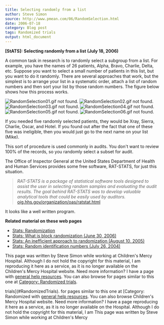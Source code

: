 ```yaml
---
title: Selecting randomly from a list
author: Steve Simon
source: http://www.pmean.com/06/RandomSelection.html
date: 2006-07-18
category: Blog post
tags: Randomized trials
output: html_document
---
```

**[StATS]:** **Selecting randomly from a list (July
18, 2006)**

A common task in research is to randomly select a subgroup from a list.
For example, you have the names of 26 patients, Alpha, Bravo, Charlie,
Delta, etc. Suppose you want to select a small number of patients in
this list, but you want to do it randomly. There are several approaches
that work, but the simplest is to arrange your list in a systematic
order, attach a list of random numbers and then sort your list by those
random numbers. The figure below shows how this process works.

![RandomSelection01.gif not found.](../../../web/images/06/RandomSelection01.png)
![RandomSelection02.gif not found.](../../../web/images/06/RandomSelection02.png)
![RandomSelection03.gif not found.](../../../web/images/06/RandomSelection03.png)
![RandomSelection04.gif not found.](../../../web/images/06/RandomSelection04.png)
![RandomSelection05.gif not found.](../../../web/images/06/RandomSelection05.png)
![RandomSelection06.gif not found.](../../../web/images/06/RandomSelection06.png)

If you needed five randomly selected patients, they would be Xray,
Sierra, Charlie, Oscar, and Hotel. If you found out after the fact that
one of these five was ineligible, then you would just go to the next
name on your list (Mike).

This sort of procedure is used commonly in audits. You don\'t want to
review 100% of the records, so you randomly select a subset for audit.

The Office of Inspector General at the United States Department of
Health and Human Services provides some free software, RAT-STATS, for
just this situation.

> *RAT-STATS is a package of statistical software tools designed to
> assist the user in selecting random samples and evaluating the audit
> results. The goal behind RAT-STATS was to develop valuable analytical
> tools that could be easily used by auditors.*
> [oig.hhs.gov/organization/oas/ratstat.html](http://oig.hhs.gov/organization/oas/ratstat.html)

It looks like a well written program.

**Related material on these web pages**

-   [Stats: Randomization](../plan/random.asp)
-   [Stats: What is block randomization (June
    30, 2006)](BlockRandomization.html)
-   [Stats: An inefficient approach to randomization (August
    10, 2005)](http://www.childrensmercy.org/stats/weblog2005/Randomization.asp)
-   [Stats: Random identification numbers (July
    26, 2004)](http://www.childrensmercy.org/stats/weblog2004/RandomID.asp)

This page was written by Steve Simon while working at Children\'s Mercy
Hospital. Although I do not hold the copyright for this material, I am
reproducing it here as a service, as it is no longer available on the
Children\'s Mercy Hospital website. Need more information? I have a page
with [general help resources](../GeneralHelp.html). You can also browse
for pages similar to this one at [Category: Randomized
trials](#RandomizedTrials).
<!---More--->
trials](#RandomizedTrials).
for pages similar to this one at [Category: Randomized
with [general help resources](../GeneralHelp.html). You can also browse
Children\'s Mercy Hospital website. Need more information? I have a page
reproducing it here as a service, as it is no longer available on the
Hospital. Although I do not hold the copyright for this material, I am
This page was written by Steve Simon while working at Children\'s Mercy

<!---Do not use
**[StATS]:** **Selecting randomly from a list (July
This page was written by Steve Simon while working at Children\'s Mercy
Hospital. Although I do not hold the copyright for this material, I am
reproducing it here as a service, as it is no longer available on the
Children\'s Mercy Hospital website. Need more information? I have a page
with [general help resources](../GeneralHelp.html). You can also browse
for pages similar to this one at [Category: Randomized
trials](#RandomizedTrials).
--->

